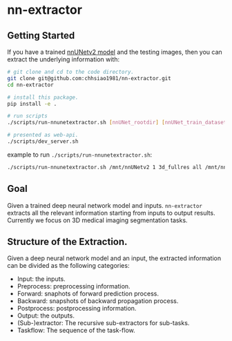 # nn-extractor

## Getting Started

If you have a trained [nnUNetv2 model](https://github.com/MIC-DKFZ/nnUNet) and the testing images,
then you can extract the underlying information with:

```bash
# git clone and cd to the code directory.
git clone git@github.com:chhsiao1981/nn-extractor.git
cd nn-extractor

# install this package.
pip install -e .

# run scripts
./scripts/run-nnunetextractor.sh [nnUNet_rootdir] [nnUNet_train_dataset] [nnUNet_config (2d, 3d_fullres)] [nnUNet_fold (1,2,3,4,5,all)] [input_dir] [nnUNet_output_dir] [nn-extractor config]

# presented as web-api.
./scripts/dev_server.sh
```

example to run `./scripts/run-nnunetextractor.sh`:

```bash
./scripts/run-nnunetextractor.sh /mnt/nnUNetv2 1 3d_fullres all /mnt/nnUNetv2/raw/Dataset001_BONBIDHIE/imagesTs /mnt/nnUNetv2/predicts/Dataset001_BONBIDHIE config.toml
```


## Goal

Given a trained deep neural network model and inputs. `nn-extractor` extracts all the relevant information starting from inputs to output results. Currently we focus on 3D medical imaging segmentation tasks.

## Structure of the Extraction.

Given a deep neural network model and an input, the extracted information can be divided as the following categories:

* Input: the inputs.
* Preprocess: preprocessing information.
* Forward: snaphots of forward prediction process.
* Backward: snapshots of backward propagation process.
* Postprocess: postprocessing information.
* Output: the outputs.
* (Sub-)extractor: The recursive sub-extractors for sub-tasks.
* Taskflow: The sequence of the task-flow.
